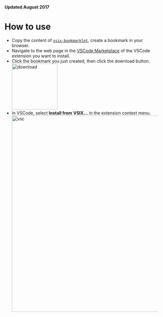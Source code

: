 **Updated August 2017**

# How to use

- Copy the content of [`vsix-bookmarklet`](vsix-bookmarklet.js), create a bookmark in your browser.
- Navigate to the web page in the [VSCode Marketplace](https://marketplace.visualstudio.com/VSCode) of the VSCode extension you want to install.
- Click the bookmark you just created, then click the download button.  
  <img width="150" alt="download" src="https://cloud.githubusercontent.com/assets/519733/19998297/0cfb1e8e-a2a7-11e6-9098-cf35ee2facfb.png">  
- In VSCode, select **Install from VSIX...** in the extension context menu.  
  <img width="643" alt="vsc" src="https://cloud.githubusercontent.com/assets/519733/19998077/9bbeb7b8-a2a5-11e6-8dc3-9b08ca740089.png">
